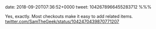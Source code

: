 date: 2018-09-20T07:36:52+0000
tweet: 1042678966455283712
%%%

Yes, exactly. Most checkouts make it easy to add related items. [twitter.com/SamTheGeek/status/1042470439870771207](https://twitter.com/SamTheGeek/status/1042470439870771207)
